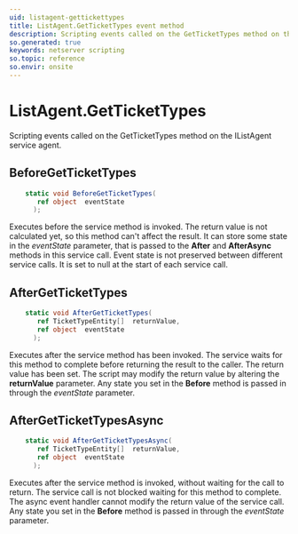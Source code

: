 ```yaml
---
uid: listagent-gettickettypes
title: ListAgent.GetTicketTypes event method
description: Scripting events called on the GetTicketTypes method on the ListAgent service agent.
so.generated: true
keywords: netserver scripting
so.topic: reference
so.envir: onsite
---
```

# ListAgent.GetTicketTypes

Scripting events called on the <see cref='M:SuperOffice.CRM.Services.IListAgent.GetTicketTypes'>GetTicketTypes</see> method on the <see cref='IListAgent'>IListAgent</see>  service agent.

## BeforeGetTicketTypes
```cs
    static void BeforeGetTicketTypes(
       ref object  eventState
      );
```
Executes before the service method is invoked.
The return value is not calculated yet, so this method can't affect the result.
It can store some state in the *eventState* parameter, that is passed to the **After** and **AfterAsync** methods in this service call.
Event state is not preserved between different service calls. It is set to null at the start of each service call.
## AfterGetTicketTypes
```cs
    static void AfterGetTicketTypes(
       ref TicketTypeEntity[]  returnValue,
       ref object  eventState
      );
```
Executes after the service method has been invoked. The service waits for this method to complete before returning the result to the caller.
The return value has been set. The script may modify the return value by altering the **returnValue** parameter.
Any state you set in the **Before** method is passed in through the *eventState* parameter.
## AfterGetTicketTypesAsync
```cs
    static void AfterGetTicketTypesAsync(
       ref TicketTypeEntity[]  returnValue,
       ref object  eventState
      );
```
Executes after the service method is invoked, without waiting for the call to return.
The service call is not blocked waiting for this method to complete.
The async event handler cannot modify the return value of the service call.
Any state you set in the **Before** method is passed in through the *eventState* parameter.

